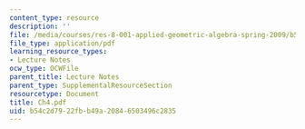 ```yaml
---
content_type: resource
description: ''
file: /media/courses/res-8-001-applied-geometric-algebra-spring-2009/b54c2d7922fbb49a20846503496c2835_Ch4.pdf
file_type: application/pdf
learning_resource_types:
- Lecture Notes
ocw_type: OCWFile
parent_title: Lecture Notes
parent_type: SupplementalResourceSection
resourcetype: Document
title: Ch4.pdf
uid: b54c2d79-22fb-b49a-2084-6503496c2835
---
```

